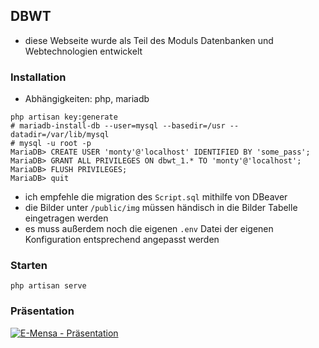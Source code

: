 ## DBWT

- diese Webseite wurde als Teil des Moduls Datenbanken und Webtechnologien entwickelt

### Installation

- Abhängigkeiten: php, mariadb

```
php artisan key:generate
# mariadb-install-db --user=mysql --basedir=/usr --datadir=/var/lib/mysql
# mysql -u root -p
MariaDB> CREATE USER 'monty'@'localhost' IDENTIFIED BY 'some_pass';
MariaDB> GRANT ALL PRIVILEGES ON dbwt_1.* TO 'monty'@'localhost';
MariaDB> FLUSH PRIVILEGES;
MariaDB> quit
```

- ich empfehle die migration des `Script.sql` mithilfe von DBeaver
- die Bilder unter `/public/img` müssen händisch in die Bilder Tabelle eingetragen werden
- es muss außerdem noch die eigenen `.env` Datei der eigenen Konfiguration entsprechend angepasst werden

### Starten

```
php artisan serve
```

### Präsentation

[![E-Mensa - Präsentation](https://res.cloudinary.com/marcomontalbano/image/upload/v1619630205/video_to_markdown/images/youtube--L9WE2DQoYbc-c05b58ac6eb4c4700831b2b3070cd403.jpg)](https://youtu.be/L9WE2DQoYbc "E-Mensa - Präsentation")